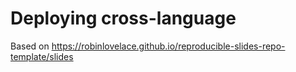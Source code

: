 # Deploying cross-language

Based on https://robinlovelace.github.io/reproducible-slides-repo-template/slides 
